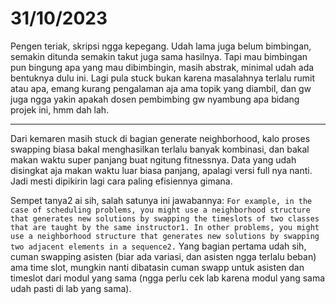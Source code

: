 # 31/10/2023

Pengen teriak, skripsi ngga kepegang. Udah lama juga belum bimbingan, semakin ditunda semakin takut juga sama hasilnya. Tapi mau bimbingan pun bingung apa yang mau dibimbingin, masih abstrak, minimal udah ada bentuknya dulu ini. Lagi pula stuck bukan karena masalahnya terlalu rumit atau apa, emang kurang pengalaman aja ama topik yang diambil, dan gw juga ngga yakin apakah dosen pembimbing gw nyambung apa bidang projek ini, hmm dah lah.

------------

Dari kemaren masih stuck di bagian generate neighborhood, kalo proses swapping biasa bakal menghasilkan terlalu banyak kombinasi, dan bakal makan waktu super panjang buat ngitung fitnessnya. Data yang udah disingkat aja makan waktu luar biasa panjang, apalagi versi full nya nanti. Jadi mesti dipikirin lagi cara paling efisiennya gimana. 

Sempet tanya2 ai sih, salah satunya ini jawabannya:
```For example, in the case of scheduling problems, you might use a neighborhood structure that generates new solutions by swapping the timeslots of two classes that are taught by the same instructor1. In other problems, you might use a neighborhood structure that generates new solutions by swapping two adjacent elements in a sequence2.```
Yang bagian pertama udah sih, cuman swapping asisten (biar ada variasi, dan asisten ngga terlalu beban) ama time slot, mungkin nanti dibatasin cuman swapp untuk asisten dan timeslot dari modul yang sama (ngga perlu cek lab karena modul yang sama udah pasti di lab yang sama).

